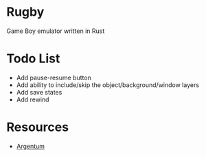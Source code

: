 # Rugby
Game Boy emulator written in Rust

# Todo List
- Add pause-resume button
- Add ability to include/skip the object/background/window layers
- Add save states
- Add rewind

# Resources
- [Argentum](https://github.com/NightShade256/Argentum)
